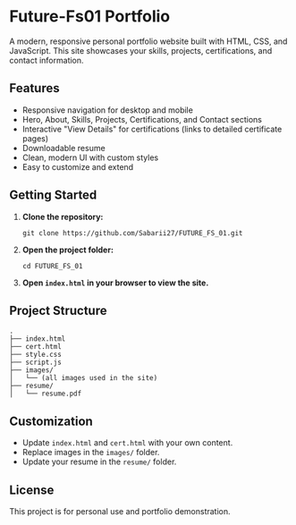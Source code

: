 # Future-Fs01 Portfolio

A modern, responsive personal portfolio website built with HTML, CSS, and JavaScript. This site showcases your skills, projects, certifications, and contact information.

## Features

- Responsive navigation for desktop and mobile
- Hero, About, Skills, Projects, Certifications, and Contact sections
- Interactive "View Details" for certifications (links to detailed certificate pages)
- Downloadable resume
- Clean, modern UI with custom styles
- Easy to customize and extend

## Getting Started

1. **Clone the repository:**
   ```
   git clone https://github.com/Sabarii27/FUTURE_FS_01.git
   ```
2. **Open the project folder:**
   ```
   cd FUTURE_FS_01
   ```
3. **Open `index.html` in your browser to view the site.**

## Project Structure

```
.
├── index.html
├── cert.html
├── style.css
├── script.js
├── images/
│   └── (all images used in the site)
├── resume/
│   └── resume.pdf
```

## Customization

- Update `index.html` and `cert.html` with your own content.
- Replace images in the `images/` folder.
- Update your resume in the `resume/` folder.

## License

This project is for personal use and portfolio demonstration.
